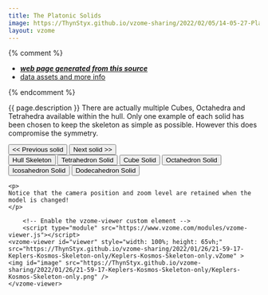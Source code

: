 ```yaml
---
title: The Platonic Solids
image: https://ThynStyx.github.io/vzome-sharing/2022/02/05/14-05-27-Platonic-Solids/Platonic-Solids.png
layout: vzome
---
```


{% comment %}
 - [***web page generated from this source***][post]
 - [data assets and more info][github]

[post]: <https://ThynStyx.github.io/vzome-sharing/2022/02/05/Platonic-Solids-14-05-27.html>
[github]: <https://github.com/ThynStyx/vzome-sharing/tree/main/2022/02/05/14-05-27-Platonic-Solids/>
{% endcomment %}

{{ page.description }}
There are actually multiple Cubes, Octahedra and Tetrahedra available within the hull. 
Only one example of each solid has been chosen to keep the skeleton as simple as possible.  However this does compromise the symmetry.

 <head>
  <meta charset="utf-8">
  <title>vZome Platonic Solids multi-viewer</title>
  <meta property="og:title" content="vZome Platonic Solids multi-viewer" />
  <meta property="og:locale" content="en_US" />
  <script>
  const sources = [
 "https://ThynStyx.github.io/vzome-sharing/2022/01/26/21-59-17-Keplers-Kosmos-Skeleton-only/Keplers-Kosmos-Skeleton-only.vZome",
 "https://ThynStyx.github.io/vzome-sharing/2022/01/26/21-30-34-Keplers-Kosmos-Tetrahedron-only/Keplers-Kosmos-Tetrahedron-only.vZome",
 "https://ThynStyx.github.io/vzome-sharing/2022/01/26/11-12-12-Keplers-Kosmos-Cube-only/Keplers-Kosmos-Cube-only.vZome",  
 "https://ThynStyx.github.io/vzome-sharing/2022/01/26/21-48-24-Keplers-Kosmos-Octahedron-only/Keplers-Kosmos-Octahedron-only.vZome",
 "https://ThynStyx.github.io/vzome-sharing/2022/01/26/21-25-59-Keplers-Kosmos-Icosahedron-only/Keplers-Kosmos-Icosahedron-only.vZome",
 "https://ThynStyx.github.io/vzome-sharing/2022/01/26/21-57-10-Keplers-Kosmos-Dodecahedron-only/Keplers-Kosmos-Dodecahedron-only.vZome"  
  ];
  function prevButton() {
	stepSource(-1);
  }

  function nextButton() {
	stepSource(1);
  }

  function stepSource(step) {
	  const src = document.getElementById("viewer").src;
	  for (let i = 0; i < sources.length; i++) {
		if(src == sources[i]) {
			setSource(i + step);
			break;
		}	  
	  }
  };

  function setSource(index) {
	const viewer = document.getElementById("viewer");
	viewer.src = sources[(index + sources.length) % sources.length];
  }
  </script>
  
 </head>
 <body>
	<button type="button" onclick='prevButton()'><< Previous solid </button>
	<button type="button" onclick='nextButton()'>Next solid >></button>
	<br /> 
	<button type="button" onclick='setSource(0)'>Hull Skeleton </button>
	<button type="button" onclick='setSource(1)'>Tetrahedron Solid</button>
	<button type="button" onclick='setSource(2)'>Cube Solid </button>
	<button type="button" onclick='setSource(3)'>Octahedron Solid </button>
	<button type="button" onclick='setSource(4)'>Icosahedron Solid </button>
	<button type="button" onclick='setSource(5)'>Dodecahedron Solid </button>
  
	<p> 
	Notice that the camera position and zoom level are retained when the model is changed!
	</p>
	
        <!-- Enable the vzome-viewer custom element -->	 
        <script type="module" src="https://www.vzome.com/modules/vzome-viewer.js"></script>
	<vzome-viewer id="viewer" style="width: 100%; height: 65vh;" src="https://ThynStyx.github.io/vzome-sharing/2022/01/26/21-59-17-Keplers-Kosmos-Skeleton-only/Keplers-Kosmos-Skeleton-only.vZome" >
	<img id="image" src="https://ThynStyx.github.io/vzome-sharing/2022/01/26/21-59-17-Keplers-Kosmos-Skeleton-only/Keplers-Kosmos-Skeleton-only.png" />
	</vzome-viewer>

</body>
</html>

